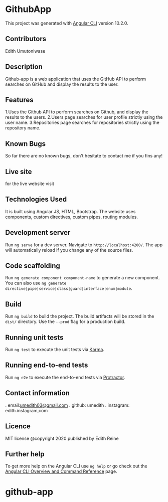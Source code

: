 # GithubApp

This project was generated with [Angular CLI](https://github.com/angular/angular-cli) version 10.2.0.

## Contributors

Edith Umutoniwase

## Description

Github-app is a web application that uses the GitHub API to perform searches on GitHub and display the results to the user.

## Features

1.Uses the Github API to perform searches on Github, and display the results to the users.
2.Users page searches for user profile strictly using the user name.
3.Repositories page searches for repositories strictly using the repository name.

## Known Bugs

So far there are no known bugs, don't hesitate to contact me if you fins any!

## Live site

for the live website visit 

## Technologies Used

It is built using Angular JS, HTML, Bootstrap. The website uses components, custom directives, custom pipes, routing modules. 

## Development server

Run `ng serve` for a dev server. Navigate to `http://localhost:4200/`. The app will automatically reload if you change any of the source files.

## Code scaffolding

Run `ng generate component component-name` to generate a new component. You can also use `ng generate directive|pipe|service|class|guard|interface|enum|module`.

## Build

Run `ng build` to build the project. The build artifacts will be stored in the `dist/` directory. Use the `--prod` flag for a production build.

## Running unit tests

Run `ng test` to execute the unit tests via [Karma](https://karma-runner.github.io).

## Running end-to-end tests

Run `ng e2e` to execute the end-to-end tests via [Protractor](http://www.protractortest.org/).

## Contact information

. email:umedith03@gmail.com
. github: umedith
. instagram: edith.instagram,com

## Licence 

MIT license @copyright 2020 published by Edith Reine

## Further help

To get more help on the Angular CLI use `ng help` or go check out the [Angular CLI Overview and Command Reference](https://angular.io/cli) page.
# github-app


